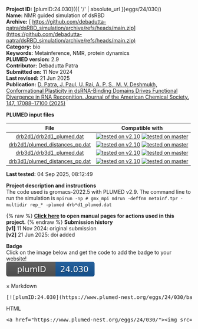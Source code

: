 **Project ID:** [plumID:24.030]({{ '/' | absolute_url }}eggs/24/030/)  
**Name:**  NMR guided simulation of dsRBD  
**Archive:** [ https://github.com/debadutta-patra/dsRBD_simulation/archive/refs/heads/main.zip](https://github.com/debadutta-patra/dsRBD_simulation/archive/refs/heads/main.zip)  
**Category:**  bio  
**Keywords:**  Metainference, NMR, protein dynamics  
**PLUMED version:**  2.9  
**Contributor:**  Debadutta Patra  
**Submitted on:** 11 Nov 2024  
**Last revised:** 21 Jun 2025  
**Publication:** [D. Patra, J. Paul, U. Rai, A. P. S., M. V. Deshmukh, Conformational Plasticity in dsRNA-Binding Domains Drives Functional Divergence in RNA Recognition. Journal of the American Chemical Society. 147, 17088–17100 (2025)](http://dx.doi.org/10.1021/jacs.5c02057)  
  
**PLUMED input files**  
  
| File     | Compatible with |  
|:--------:|:--------:|  
| [drb2d1/drb2d1_plumed.dat](./data/drb2d1/drb2d1_plumed.dat.md) |  [![tested on v2.10](https://img.shields.io/badge/v2.10-passing-green.svg)](data/drb2d1/drb2d1_plumed.dat.plumed.stderr) [![tested on master](https://img.shields.io/badge/master-passing-green.svg)](data/drb2d1/drb2d1_plumed.dat.plumed_master.stderr) |  
| [drb2d1/plumed_distances_pp.dat](./data/drb2d1/plumed_distances_pp.dat.md) |  [![tested on v2.10](https://img.shields.io/badge/v2.10-passing-green.svg)](data/drb2d1/plumed_distances_pp.dat.plumed.stderr) [![tested on master](https://img.shields.io/badge/master-passing-green.svg)](data/drb2d1/plumed_distances_pp.dat.plumed_master.stderr) |  
| [drb3d1/drb3d1_plumed.dat](./data/drb3d1/drb3d1_plumed.dat.md) |  [![tested on v2.10](https://img.shields.io/badge/v2.10-passing-green.svg)](data/drb3d1/drb3d1_plumed.dat.plumed.stderr) [![tested on master](https://img.shields.io/badge/master-passing-green.svg)](data/drb3d1/drb3d1_plumed.dat.plumed_master.stderr) |  
| [drb3d1/plumed_distances_pp.dat](./data/drb3d1/plumed_distances_pp.dat.md) |  [![tested on v2.10](https://img.shields.io/badge/v2.10-passing-green.svg)](data/drb3d1/plumed_distances_pp.dat.plumed.stderr) [![tested on master](https://img.shields.io/badge/master-passing-green.svg)](data/drb3d1/plumed_distances_pp.dat.plumed_master.stderr) |  
  
**Last tested:**  04 Sep 2025, 08:12:49
  
**Project description and instructions**  
The code used is gromacs-2022.5 with PLUMED v2.9. The command line to run the simulation is `mpirun -np # gmx_mpi mdrun -deffnm metainf.tpr -multidir rep_* -plumed drb*d1_plumed.dat`

  
{% raw %}
<b><a href="https://www.plumed.org/doc-master/user-doc/html/actionlist/?actions=RDC,STATS,WHOLEMOLECULES,MOLINFO,ALPHABETA,METAINFERENCE,DISTANCE,PRINT,GROUP,FLUSH,ENSEMBLE" target="_blank">Click here</a> to open manual pages for actions used in this project.</b>
{% endraw %}
**Submission history**  
**[v1]** 11 Nov 2024: original submission  
**[v2]** 21 Jun 2025: doi added  
  
**Badge**  
Click on the image below and get the code to add the badge to your website!  
<img src="./badge.svg" alt="plumeDnest:24.030" id="myBtn" class="badge">
<div id="myModal" class="modal">
  <div class="modal-content">
    <span class="close">&times;</span>
    Markdown<pre>[![plumID:24.030](https://www.plumed-nest.org/eggs/24/030/badge.svg)](https://www.plumed-nest.org/eggs/24/030/)</pre>
    HTML<pre>&lt;a href="https://www.plumed-nest.org/eggs/24/030/"&gt;&lt;img src="https://www.plumed-nest.org/eggs/24/030/badge.svg" alt="plumID:24.030"&gt;&lt;/a&gt;</pre>
  </div>
</div>
